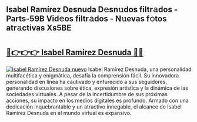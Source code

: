 ## Isabel Ramírez Desnuda D𝚎sn𝚞dos filtr𝚊dos - Parts-59B Vid𝚎os filtr𝚊dos - N𝚞evas f𝚘tos atr𝚊ctivas Xs5BE

# <h2><a href="http://mbbnc0c.tromn.icu/?c=Isabel+Ram%c3%adrez+Desnuda">🔗👉👉👉 Isabel Ramírez Desnuda 🔗🔗</a></h2>

[![Isabel Ramírez Desnuda nuevo](https://i.imgur.com/pEAQMta.gif)](http://mbbnc0c.tromn.icu/?c=Isabel+Ram%c3%adrez+Desnuda)
Isabel Ramírez Desnuda, una personalidad multifacética y enigmática, desafía la comprensión fácil. Su innovadora personalidad en línea ha cautivado y enfurecido a sus seguidores, generando discusiones sobre ética, expresión artística y la dinámica de las sociedades virtuales. A pesar de la incertidumbre de sus próximas acciones, su impacto en los medios digitales es profundo. Armado con una dedicación inquebrantable y un atractivo innegable, el alcance de Isabel Ramírez Desnuda en el mundo virtual es expansivo.
